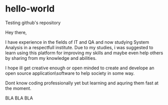 # hello-world
Testing github's repository


Hey there,

I have experience in the fields of IT and QA and now studying System Analysis in a respectfull institute. 
Due to my studies, i was suggested to learn using this platform for improving my skills and maybe even help others by sharing from my knowledge and abilities.

I hope ill get creative enough or open minded to create and develope an open source application\software to help society in some way.

Dont know coding professionally yet but learning and aquring them fast at the moment.
 
 
 
BLA BLA BLA
